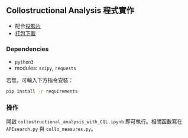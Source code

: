 ## Collostructional Analysis 程式實作

- 配合[投影片](https://bit.ly/collo-analysis)
- [打包下載](https://minhaskamal.github.io/DownGit/#/home?url=https://github.com/lopentu/hocor2020-GramColl)


### Dependencies

- `python3`
- modules: `scipy`, `requests`

若無，可輸入下方指令安裝：

```bash
pip install -r requirements
```


### 操作

開啟 `collostructional_analysis_with_CQL.ipynb` 即可執行。相關函數寫在 `APIsearch.py` 與 `collo_measures.py`。
